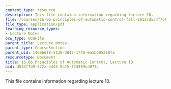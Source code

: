 ```yaml
---
content_type: resource
description: This file contains information regarding lecture 10.
file: /courses/16-06-principles-of-automatic-control-fall-2012/d534f7b9322ae4439af5f23889ea074c_MIT16_06F12_Lecture_10.pdf
file_type: application/pdf
learning_resource_types:
- Lecture Notes
ocw_type: OCWFile
parent_title: Lecture Notes
parent_type: CourseSection
parent_uid: 146eb6f8-5138-3842-1748-ea1b6952187a
resourcetype: Document
title: 16.06 Principles of Automatic Control, Lecture 10
uid: d534f7b9-322a-e443-9af5-f23889ea074c
---
```

This file contains information regarding lecture 10.